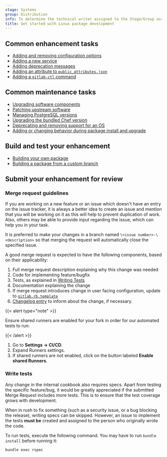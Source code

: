 ```yaml
---
stage: Systems
group: Distribution
info: To determine the technical writer assigned to the Stage/Group associated with this page, see https://handbook.gitlab.com/handbook/product/ux/technical-writing/#assignments
title: Get started with Linux package development
---
```


## Common enhancement tasks

- [Adding and removing configuration options](add-remove-configuration-options.md)
- [Adding a new service](new-services.md)
- [Adding deprecation messages](adding-deprecation-messages.md)
- [Adding an attribute to `public_attributes.json`](public-attributes.md)
- [Adding a `gitlab-ctl` command](gitlab-ctl-commands.md)

## Common maintenance tasks

- [Upgrading software components](upgrading-software-components.md)
- [Patching upstream software](creating-patches.md)
- [Managing PostgreSQL versions](managing-postgresql-versions.md)
- [Upgrading the bundled Chef version](upgrading-chef.md)
- [Deprecating and removing support for an OS](deprecating-and-removing-support-for-an-os.md)
- [Adding or changing behavior during package install and upgrade](change-package-behavior.md)

## Build and test your enhancement

- [Building your own package](../build/_index.md)
- [Building a package from a custom branch](../build/team_member_docs.md#test-an-omnibus-gitlab-project-mr)

## Submit your enhancement for review

### Merge request guidelines

If you are working on a new feature or an issue which doesn't have an entry on
the issue tracker, it is always a better idea to create an issue
and mention that you will be working on it as this will help to prevent
duplication of work. Also, others may be able to provide input regarding the
issue, which can help you in your task.

It is preferred to make your changes in a branch named `\<issue number>-\<description>`
so that merging the request will automatically close the
specified issue.

A good merge request is expected to have the following components, based on
their applicability:

1. Full merge request description explaining why this change was needed
1. Code for implementing feature/bugfix
1. Tests, as explained in [Writing Tests](#write-tests)
1. Documentation explaining the change
1. If merge request introduces change in user facing configuration, update to [`gitlab.rb.template`](https://gitlab.com/gitlab-org/omnibus-gitlab/blob/master/files/gitlab-config-template/gitlab.rb.template)
1. [Changelog entry](https://docs.gitlab.com/development/changelog/) to inform about the change, if necessary.

{{< alert type="note" >}}

Ensure shared runners are enabled for your fork in order for our automated tests to run:

{{< /alert >}}

1. Go to **Settings -> CI/CD**.
1. Expand Runners settings.
1. If shared runners are not enabled, click on the button labeled **Enable shared Runners**.

### Write tests

Any change in the internal cookbook also requires specs. Apart from testing the
specific feature/bug, it would be greatly appreciated if the submitted Merge
Request includes more tests. This is to ensure that the test coverage grows with
development.

When in rush to fix something (such as a security issue, or a bug blocking the release),
writing specs can be skipped. However, an issue to implement the tests
**must be** created and assigned to the person who originally wrote the code.

To run tests, execute the following command. You may have to run `bundle install` before running it:

```shell
bundle exec rspec
```
